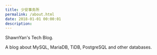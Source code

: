 ```yaml
---
title: 少安事务所
permalink: /about.html
date: 2018-01-01 00:00:01
description: 
---
```


ShawnYan's Tech Blog.

A blog about MySQL, MariaDB, TiDB, PostgreSQL and other databases.
